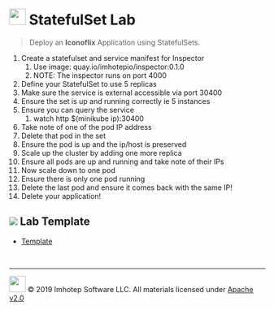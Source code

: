 # <img src="../assets/lab.png" width="32" height="auto"/> StatefulSet Lab

> Deploy an **Iconoflix** Application using StatefulSets.

1. Create a statefulset and service manifest for Inspector
    1. Use image: quay.io/imhotepio/inspector:0.1.0
    2. NOTE: The inspector runs on port 4000
2. Define your StatefulSet to use 5 replicas
3. Make sure the service is external accessible via port 30400
4. Ensure the set is up and running correctly ie 5 instances
5. Ensure you can query the service
   1. watch http $(minikube ip):30400
6. Take note of one of the pod IP address
7. Delete that pod in the set
8. Ensure the pod is up and the ip/host is preserved
9. Scale up the cluster by adding one more replica
10. Ensure all pods are up and running and take note of their IPs
11. Now scale down to one pod
12. Ensure there is only one pod running
13. Delete the last pod and ensure it comes back with the same IP!
14. Delete your application!

## <img src="../assets/face.png" class="section"/> Lab Template

+ [Template](./template/tpl.yml)


<br/>

---
<img src="../assets/imhotep_logo.png" width="32" height="auto"/> © 2019 Imhotep Software LLC.
All materials licensed under [Apache v2.0](http://www.apache.org/licenses/LICENSE-2.0)
